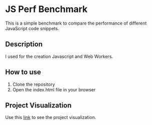 # JS Perf Benchmark

This is a simple benchmark to compare the performance of different JavaScript code snippets.

## Description

I used for the creation Javascript and Web Workers.

## How to use

1. Clone the repository
2. Open the index.html file in your browser

## Project Visualization

Use this [link](https://felixmartinezcasadiego.github.io/js_perf_benchmark/) to see the project visualization.
